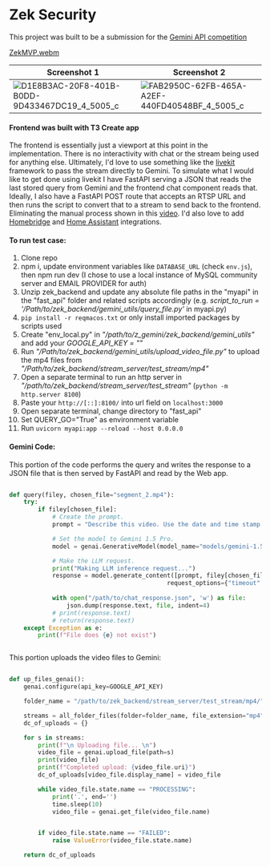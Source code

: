 # Zek Security

This project was built to be a submission for the [Gemini API competition](https://ai.google.dev/competition)

[ZekMVP.webm](https://github.com/user-attachments/assets/2de40ae8-83c3-472a-a56c-dff1bf744df3)

| Screenshot 1    | Screenshot 2 |
| -------- | ------- |
|![D1E8B3AC-20F8-401B-B0DD-9D433467DC19_4_5005_c](https://github.com/user-attachments/assets/e2b29fa2-941e-4762-9f04-85546685c7eb) | ![FAB2950C-62FB-465A-A2EF-440FD40548BF_4_5005_c](https://github.com/user-attachments/assets/d1418b6b-e332-41a9-9978-bfce6c453ce0)    |



#### Frontend was built with T3 Create app

The frontend is essentially just a viewport at this point in the implementation. There is no interactivity with chat or the stream being used for anything else. Ultimately, I'd love to use something like the 
[livekit](https://kitt.livekit.io/) framework to pass the stream directly to Gemini. To simulate what I would like to get done using livekit I have FastAPI serving a JSON that reads the last stored query from Gemini and the frontend chat component reads that. Ideally, I also have a FastAPI POST route that accepts an RTSP URL and then runs the script to convert that to a stream to send back to the frontend. Eliminating the manual process shown in this [video](https://youtu.be/tGvqoIT4iPE). I'd also love to add [Homebridge](https://homebridge.io/) and [Home Assistant](https://www.home-assistant.io/) integrations.

#### To run test case:

1. Clone repo
2. npm i, update environment variables like `DATABASE_URL` (check `env.js`), then npm run dev (I chose to use a local instance of MySQL community server and EMAIL PROVIDER for auth)
3. Unzip zek_backend and update any absolute file paths in the "myapi" in the "fast_api" folder and related scripts accordingly (e.g. _script_to_run = '/Path/to/zek_backend/gemini_utils/query_file.py'_ in myapi.py)
4. `pip install -r reqmacos.txt` or only install imported packages by scripts used
5. Create "env_local.py" in _"/path/to/z_gemini/zek_backend/gemini_utils"_ and add your _GOOGLE_API_KEY = ""_
6. Run _"/Path/to/zek_backend/gemini_utils/upload_video_file.py"_ to upload the mp4 files from _"/Path/to/zek_backend/stream_server/test_stream/mp4"_
7. Open a separate terminal to run an http server in _"/path/to/zek_backend/stream_server/test_stream"_ (`python -m http.server 8100`)
8. Paste your `http://[::]:8100/` into url field on `localhost:3000`
9. Open separate terminal, change directory to "fast_api"
10. Set QUERY_GO="True" as environment variable
11. Run `uvicorn myapi:app --reload --host 0.0.0.0`



#### Gemini Code: 
This portion of the code performs the query and writes the response to a JSON file that is then served by FastAPI and read by the Web app.
``` python

def query(filey, chosen_file="segment_2.mp4"):
    try:
        if filey[chosen_file]:
            # Create the prompt.
            prompt = "Describe this video. Use the date and time stamp as for bullet points"

            # Set the model to Gemini 1.5 Pro.
            model = genai.GenerativeModel(model_name="models/gemini-1.5-pro-latest")

            # Make the LLM request.
            print("Making LLM inference request...")
            response = model.generate_content([prompt, filey[chosen_file]],
                                            request_options={"timeout": 600})
            
            with open("/path/to/chat_response.json", 'w') as file:
                json.dump(response.text, file, indent=4)
            # print(response.text)
            # return(response.text)
    except Exception as e:
        print(f"File does {e} not exist")



```

This portion uploads the video files to Gemini:

```Python

def up_files_genai():
    genai.configure(api_key=GOOGLE_API_KEY)

    folder_name = "/path/to/zek_backend/stream_server/test_stream/mp4/"

    streams = all_folder_files(folder=folder_name, file_extension="mp4")
    dc_of_uploads = {}

    for s in streams:
        print(f"\n Uploading file... \n")
        video_file = genai.upload_file(path=s)
        print(video_file)
        print(f"Completed upload: {video_file.uri}")
        dc_of_uploads[video_file.display_name] = video_file

        while video_file.state.name == "PROCESSING":
            print('.', end='')
            time.sleep(10)
            video_file = genai.get_file(video_file.name)


        if video_file.state.name == "FAILED":
            raise ValueError(video_file.state.name)

    return dc_of_uploads


```



